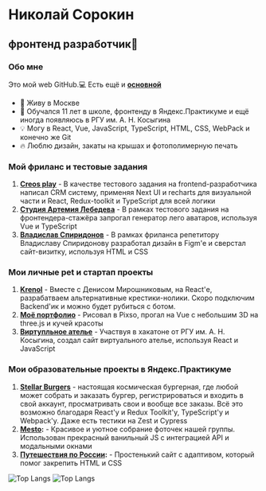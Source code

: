 # Николай Сорокин
## фронтенд разработчик👋

### Обо мне

Это мой web GitHub.💻 Есть ещё и **[основной](https://github.com/Niksorok)**

- 📍 Живу в Москве
- 🔋 Обучался 11 лет в школе, фронтенду в Яндекс.Практикуме и ещё иногда появляюсь в РГУ им. А. Н. Косыгина
- 💡 Могу в React, Vue, JavaScript, TypeScript, HTML, CSS, WebPack и конечно же Git
- 🔥 Люблю дизайн, закаты на крышах и фотополимерную печать


### Мой фриланс и тестовые задания

1. **[Creos play](https://crm-by-niksor.ru/)** - В качестве тестового задания на frontend-разработчика написал CRM систему, применяя Next UI и recharts для визуальной части и React, Redux-toolkit и TypeScript для всей логики 
2. **[Студия Артемия Лебедева](https://beautiful-lego.ru/)** - В рамках тестового задания на фронтендера-стажёра запрогал генератор лего аватаров, используя Vue и TypeScript
3. **[Владислав Спиридонов](https://vladislav-spiridonov.ru/)** - В рамках фриланса репетитору Владиславу Спиридонову разработал дизайн в Figm'e и сверстал сайт-визитку, используя HTML и CSS


### Мои личные pet и стартап проекты

1. **[Krenol](https://krenol.ru/)** - Вместе с Денисом Мирошниковым, на React'е, разрабатваем альтернативные крестики-нолики. Скоро подключим Backend'ик и можно будет рубиться с ботом.
2. **[Моё портфолио](https://niksor-portfo.ru/)** - Рисовал в Pixso, прогал на Vue с небольшим 3D на three.js и кучей красоты
3. **[Виртупльное ателье](https://soalla.ru/)** - Участвуя в хакатоне от РГУ им. А. Н. Косыгина, создал сайт виртуального ателье, используя React и JavaScript


### Мои образовательные проекты в Яндекс.Практикуме

1. **[Stellar Burgers](https://niksorfront.github.io/react-stellar-burger/)** - настоящая космическая бургерная, где любой может собрать и заказать бургер, регистрироваться и входить в свой аккаунт, просматривать свои и вообще все заказы. Всё это возможно благодаря React'у и Redux Toolkit'у, TypeScript'у и Webpack'у. Даже есть тестики на Zest и Cypress
2. **[Mesto](https://niksorfront.github.io/mesto-project-bootcamp/):** - Красивое и уютное собрание фоточек нашей группы. Использован прекрасный ванильный JS с интеграцией API и модальными окнами
3. **[Путешествия по России](https://niksorfront.github.io/russian-travel-bootcamp/):** - Простенький сайт с адаптивом, который помог закрепить HTML и CSS


![Top Langs](https://github-readme-stats.vercel.app/api/top-langs/?username=NiksorFront&layout=compact) ![Top Langs](https://github-readme-stats.vercel.app/api/top-langs/?username=Niksorok&layout=compact)

